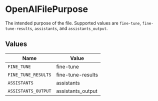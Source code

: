 # OpenAIFilePurpose

The intended purpose of the file. Supported values are `fine-tune`, `fine-tune-results`, `assistants`, and `assistants_output`.


## Values

| Name                | Value               |
| ------------------- | ------------------- |
| `FINE_TUNE`         | fine-tune           |
| `FINE_TUNE_RESULTS` | fine-tune-results   |
| `ASSISTANTS`        | assistants          |
| `ASSISTANTS_OUTPUT` | assistants_output   |